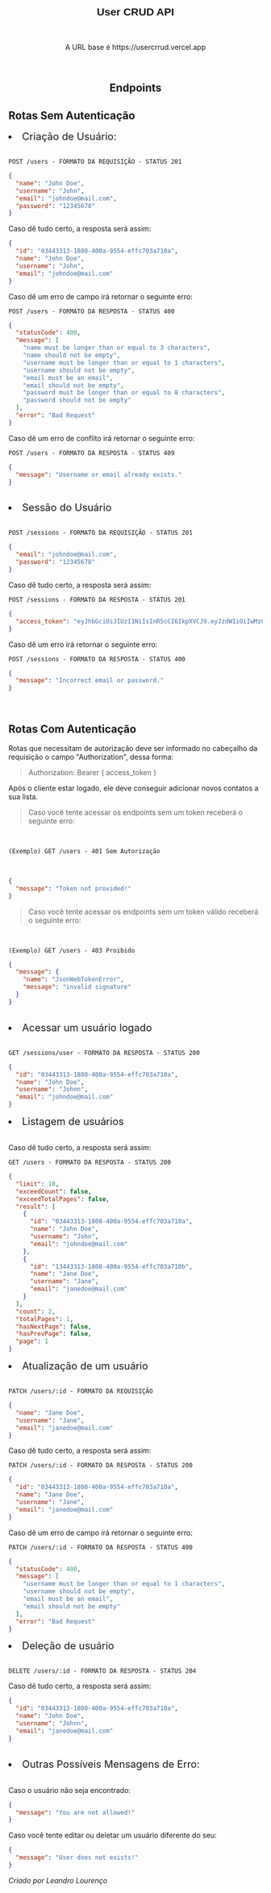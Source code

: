 <h2 align="center" style='font-family: sans-serif'>
	User CRUD API 
</h2>

<br/>

<p align = "center">
A URL base é https://usercrrud.vercel.app
</p>

<br/>

<h2 align ='center'>Endpoints</h2>

## **Rotas Sem Autenticação**

<li style='font-size: 20px'>Criação de Usuário:</li>

<br/>

`POST /users - FORMATO DA REQUISIÇÃO - STATUS 201`

```json
{
  "name": "John Doe",
  "username": "John",
  "email": "johndoe@mail.com",
  "password": "12345678"
}
```

Caso dê tudo certo, a resposta será assim:

```json
{
  "id": "03443313-1808-400a-9554-effc703a710a",
  "name": "John Doe",
  "username": "John",
  "email": "johndoe@mail.com"
}
```

Caso dê um erro de campo irá retornar o seguinte erro:

`POST /users - FORMATO DA RESPOSTA - STATUS 400`

```json
{
  "statusCode": 400,
  "message": [
    "name must be longer than or equal to 3 characters",
    "name should not be empty",
    "username must be longer than or equal to 1 characters",
    "username should not be empty",
    "email must be an email",
    "email should not be empty",
    "password must be longer than or equal to 8 characters",
    "password should not be empty"
  ],
  "error": "Bad Request"
}
```

Caso dê um erro de conflito irá retornar o seguinte erro:

`POST /users - FORMATO DA RESPOSTA - STATUS 409`

```json
{
  "message": "Username or email already exists."
}
```

<br/>

<li style='font-size: 20px'>Sessão do Usuário</li>

<br/>

`POST /sessions - FORMATO DA REQUISIÇÃO - STATUS 201`

```json
{
  "email": "johndoe@mail.com",
  "password": "12345678"
}
```

Caso dê tudo certo, a resposta será assim:

`POST /sessions - FORMATO DA RESPOSTA - STATUS 201`

```json
{
  "access_token": "eyJhbGciOiJIUzI1NiIsInR5cCI6IkpXVCJ9.eyJzdWIiOiIwMzQ0MzMxMy0xODA4LTQwMGEtOTU1NC1lZmZjNzAzYTcxMGEiLCJpYXQiOjE2ODYxNTQyMzAsImV4cCI6MTY4NjMyNzAzMH0.3Xdi_VdrsXo8QNUuQxdIPdMTfl8DIJuur49OLeZsovI"
}
```

Caso dê um erro irá retornar o seguinte erro:

`POST /sessions - FORMATO DA RESPOSTA - STATUS 400`

```json
{
  "message": "Incorrect email or password."
}
```

<br/>

## **Rotas Com Autenticação**

Rotas que necessitam de autorização deve ser informado no cabeçalho da requisição o campo "Authorization", dessa forma:

> Authorization: Bearer { access_token }

Após o cliente estar logado, ele deve conseguir adicionar novos contatos a sua lista.

> Caso você tente acessar os endpoints sem um token receberá o seguinte erro:

<br/>

`(Exemplo) GET /users - 401 Sem Autorização`

<br/>

```json
{
  "message": "Token not provided!"
}
```

> Caso você tente acessar os endpoints sem um token válido receberá o seguinte erro:

<br/>

`(Exemplo) GET /users - 403 Proibido`

```json
{
  "message": {
    "name": "JsonWebTokenError",
    "message": "invalid signature"
  }
}
```

 <br/>

<li style='font-size: 20px'>Acessar um usuário logado</li>

<br/>

`GET /sessions/user - FORMATO DA RESPOSTA - STATUS 200`

```json
{
  "id": "03443313-1808-400a-9554-effc703a710a",
  "name": "John Doe",
  "username": "Johnn",
  "email": "johndoe@mail.com"
}
```

<li style='font-size: 20px'>Listagem de usuários</li>

<br/>

Caso dê tudo certo, a resposta será assim:

`GET /users - FORMATO DA RESPOSTA - STATUS 200`

```json
{
  "limit": 10,
  "exceedCount": false,
  "exceedTotalPages": false,
  "result": [
    {
      "id": "03443313-1808-400a-9554-effc703a710a",
      "name": "John Doe",
      "username": "John",
      "email": "johndoe@mail.com"
    },
    {
      "id": "13443313-1808-400a-9554-effc703a710b",
      "name": "Jane Doe",
      "username": "Jane",
      "email": "janedoe@mail.com"
    }
  ],
  "count": 2,
  "totalPages": 1,
  "hasNextPage": false,
  "hasPrevPage": false,
  "page": 1
}
```

<li style='font-size: 20px'>Atualização de um usuário</li>

<br/>

`PATCH /users/:id - FORMATO DA REQUISIÇÃO`

```json
{
  "name": "Jane Doe",
  "username": "Jane",
  "email": "janedoe@mail.com"
}
```

Caso dê tudo certo, a resposta será assim:

`PATCH /users/:id - FORMATO DA RESPOSTA - STATUS 200`

```json
{
  "id": "03443313-1808-400a-9554-effc703a710a",
  "name": "Jane Doe",
  "username": "Jane",
  "email": "janedoe@mail.com"
}
```

Caso dê um erro de campo irá retornar o seguinte erro:

`PATCH /users/:id - FORMATO DA RESPOSTA - STATUS 400`

```json
{
  "statusCode": 400,
  "message": [
    "username must be longer than or equal to 1 characters",
    "username should not be empty",
    "email must be an email",
    "email should not be empty"
  ],
  "error": "Bad Request"
}
```

<li style='font-size: 20px'>Deleção de usuário</li>

<br/>

`DELETE /users/:id - FORMATO DA RESPOSTA - STATUS 204`

Caso dê tudo certo, a resposta será assim:

```json
{
  "id": "03443313-1808-400a-9554-effc703a710a",
  "name": "John Doe",
  "username": "Johnn",
  "email": "janedoe@mail.com"
}
```

<br/>

<li style='font-size: 20px'>Outras Possíveis Mensagens de Erro:</li>

<br/>

Caso o usuário não seja encontrado:

```json
{
  "message": "You are not allowed!"
}
```

Caso você tente editar ou deletar um usuário diferente do seu:

```json
{
  "message": "User does not exists!"
}
```

_Criado por Leandro Lourenço_
